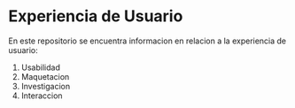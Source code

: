 # Experiencia de Usuario

En este repositorio se encuentra informacion en relacion a la experiencia de usuario:

1. Usabilidad
2. Maquetacion
3. Investigacion
4. Interaccion


